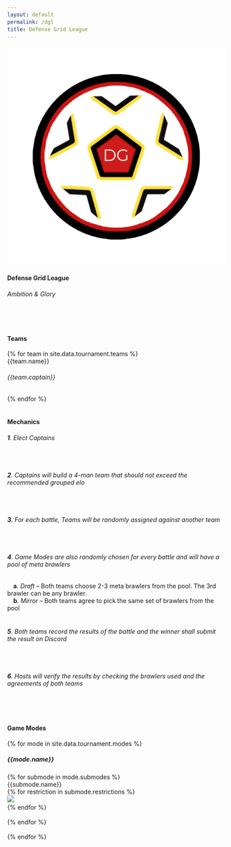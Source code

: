 ```yaml
---
layout: default
permalink: /dgl
title: Defense Grid League
---
```


<div class="container"> 
    <div class="row">
        <div class="col s12 m12 l12 center-align">
            <img class="header-img responsive-img" id="logo" src="/assets/img/DGL_Logo.png"/>
            <h4 class="logo-text">Defense Grid League</h4>
            <h6 class="logo-text">Ambition & Glory</h6>
            <br>
            <div class="divider red-shadow"></div>
            <br>
        </div>
        <div class="col s12 m12 l12">
            <h4>Teams</h4>
        </div>
        {% for team in site.data.tournament.teams %}
            <div class="col s6 m3 l2" id="col1-{{forloop.index}}">
                <div class="card red-shadow">
                    <div class="card-content">
                        <span class="card-title grey-text text-darken-4 logo-text">{{team.name}}</span>
                        <h6 class="logo-text">{{team.captain}}</h6>
                    </div>
                </div>
            </div>
        {% endfor %}
        <div class="col s12 m12 l12">
            <br>
            <div class="divider"></div>
            <h4>Mechanics</h4>
            <h6><b>1</b>. Elect Captains</h6><br>
            <h6><b>2</b>. Captains will build a 4-man team that should not exceed the recommended grouped elo</h6><br>
            <h6><b>3</b>. For each battle, Teams will be randomly assigned against another team</h6><br>
            <h6><b>4</b>. Game Modes are also randomly chosen for every battle and will have a pool of meta brawlers</h6>
            &emsp;<h7><b>a</b>. <i>Draft</i> &ndash; Both teams choose 2-3 meta brawlers from the pool. The 3rd brawler can be any brawler.</h7><br>
            &emsp;<h7><b>b</b>. <i>Mirror</i> &ndash; Both teams agree to pick the same set of brawlers from the pool</h7><br><br>
            <h6><b>5</b>. Both teams record the results of the battle and the winner shall submit the result on Discord</h6><br>
            <h6><b>6</b>. Hosts will verify the results by checking the brawlers used and the agreements of both teams</h6><br>
        </div>
        <div class="col s12 m12 l12">
            <br>
            <div class="divider"></div>
            <h4>Game Modes</h4>
        </div>
        {% for mode in site.data.tournament.modes %}
        <div class="col s12 m12 l12" id="col2-{{forloop.index}}">
            <h5><b>{{mode.name}}</b></h5>
            {% for submode in mode.submodes %}
            <div class="card">
                <div class="card-content">
                    <span class="card-title black-text text-darken-4 logo-text center-align">{{submode.name}}</span>
                    <br>
                    <div class="row">
                    {% for restriction in submode.restrictions %}
                    <div class="col s4 m3 l2 center-align">
                        <img class="responsive-img" style="max-width:100px" src="/assets/img/restrictions/{{restriction}}.png">
                    </div>
                    {% endfor %}
                    </div>
                </div>
            </div>
            <br>
            {% endfor %}
        </div>
        <br>
        {% endfor %}
    </div>
    <br><br>
</div>
